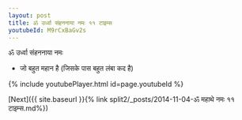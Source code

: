```yaml
---
layout: post
title: ॐ उर्ध्वा संहननाया नमः ११ टाइम्स
youtubeId: M9rCxBaGv2s
---
```

 
 
 ॐ उर्ध्वा संहननाया नमः  
 
 -  जो बहुत महान है (जिसके पास बहुत लंबा कद है) 
 
  
 
  
 
 
 
 
 
 


{% include youtubePlayer.html id=page.youtubeId %}
 
[Next]({{ site.baseurl }}{% link  split2/_posts/2014-11-04-ॐ महाथे नमः ११ टाइम्स.md%})
 
